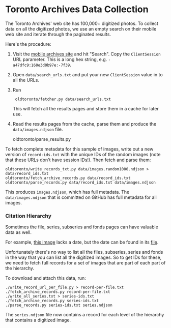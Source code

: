 # Toronto Archives Data Collection

The Toronto Archives' web site has 100,000+ digitized photos. To collect data on all the digitized photos, we use an empty search on their mobile web site and iterate through the paginated results.

Here's the procedure:

1. Visit the [mobile archives site][m] and hit "Search". Copy the `ClientSession` URL parameter. This is a long hex string, e.g. `-a47dfc9:160e3d0b97e:-7f39`.

2. Open `data/search_urls.txt` and put your new `ClientSession` value in to all the URLs.

3. Run

        oldtoronto/fetcher.py data/search_urls.txt

    This will fetch all the results pages and store them in a cache for later use.

4. Read the results pages from the cache, parse them and produce the `data/images.ndjson` file.

    oldtoronto/parse_results.py

To fetch complete metadata for this sample of images, write out a new version of `record-ids.txt` with the unique IDs of the random images (note that these URLs don't have session IDs!). Then fetch and parse them:

    oldtoronto/write_records_txt.py data/images.random1000.ndjson > data/record_ids.txt
    oldtoronto/fetch_archive_records.py data/record_ids.txt
    oldtoronto/parse_records.py data/record_ids.txt data/images.ndjson

This produces `images.ndjson`, which has full metadata. The `data/images.ndjson` that is committed on GitHub has full metadata for all images.

### Citation Hierarchy

Sometimes the file, series, subseries and fonds pages can have valuable data as well.

For example, [this image][image] lacks a date, but the date can be found in its [file][].

Unfortunately there's no way to list all the files, subseries, series and fonds in the way that you can list all the digitized images. So to get IDs for these, we need to fetch full records for a set of images that are part of each part of the hierarchy.

To download and attach this data, run:

    ./write_record_url_per_file.py > record-per-file.txt
    ./fetch_archive_records.py record-per-file.txt
    ./write_all_series.txt > series-ids.txt
    ./fetch_archive_records.py series-ids.txt
    ./parse_records.py series-ids.txt series.ndjson

The `series.ndjson` file now contains a record for each level of the hierarchy that contains a digitized image.

[m]: https://gencat.eloquent-systems.com/city-of-toronto-archives-m-public.html
[image]: https://gencat.eloquent-systems.com/city-of-toronto-archives-m-permalink.html?key=571480
[file]: https://gencat.eloquent-systems.com/city-of-toronto-archives-m-permalink.html?key=348714
